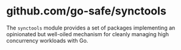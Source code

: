 
# github.com/go-safe/synctools

The `synctools` module provides a set of packages implementing an opinionated
but well-oiled mechanism for cleanly managing high concurrency workloads with
Go.

